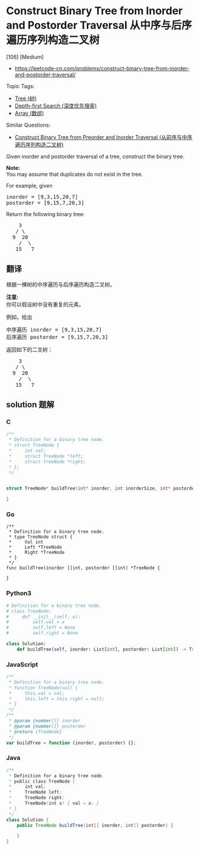 # Construct Binary Tree from Inorder and Postorder Traversal 从中序与后序遍历序列构造二叉树

[106] [Medium]

- https://leetcode-cn.com/problems/construct-binary-tree-from-inorder-and-postorder-traversal/

Topic Tags:

- [Tree (树)](https://leetcode-cn.com/tag/tree/)
- [Depth-first Search (深度优先搜索)](https://leetcode-cn.com/tag/depth-first-search/)
- [Array (数组)](https://leetcode-cn.com/tag/array/)

Similar Questions:

- [Construct Binary Tree from Preorder and Inorder Traversal (从前序与中序遍历序列构造二叉树)](https://leetcode-cn.com/problems/construct-binary-tree-from-preorder-and-inorder-traversal/)

Given inorder and postorder traversal of a tree, construct the binary tree.

**Note:**  
You may assume that duplicates do not exist in the tree.

For example, given

<pre>inorder =&nbsp;[9,3,15,20,7]
postorder = [9,15,7,20,3]</pre>

Return the following binary tree:

<pre>    3
   / \
  9  20
    /  \
   15   7
</pre>

## 翻译

根据一棵树的中序遍历与后序遍历构造二叉树。

**注意:**  
你可以假设树中没有重复的元素。

例如，给出

<pre>中序遍历 inorder =&nbsp;[9,3,15,20,7]
后序遍历 postorder = [9,15,7,20,3]</pre>

返回如下的二叉树：

<pre>    3
   / \
  9  20
    /  \
   15   7
</pre>

## solution 题解

### C

```c
/**
 * Definition for a binary tree node.
 * struct TreeNode {
 *     int val;
 *     struct TreeNode *left;
 *     struct TreeNode *right;
 * };
 */


struct TreeNode* buildTree(int* inorder, int inorderSize, int* postorder, int postorderSize){

}


```

### Go

```golang
/**
 * Definition for a binary tree node.
 * type TreeNode struct {
 *     Val int
 *     Left *TreeNode
 *     Right *TreeNode
 * }
 */
func buildTree(inorder []int, postorder []int) *TreeNode {

}
```

### Python3

```python
# Definition for a binary tree node.
# class TreeNode:
#     def __init__(self, x):
#         self.val = x
#         self.left = None
#         self.right = None

class Solution:
    def buildTree(self, inorder: List[int], postorder: List[int]) -> TreeNode:
```

### JavaScript

```javascript
/**
 * Definition for a binary tree node.
 * function TreeNode(val) {
 *     this.val = val;
 *     this.left = this.right = null;
 * }
 */
/**
 * @param {number[]} inorder
 * @param {number[]} postorder
 * @return {TreeNode}
 */
var buildTree = function (inorder, postorder) {};
```

### Java

```java
/**
 * Definition for a binary tree node.
 * public class TreeNode {
 *     int val;
 *     TreeNode left;
 *     TreeNode right;
 *     TreeNode(int x) { val = x; }
 * }
 */
class Solution {
    public TreeNode buildTree(int[] inorder, int[] postorder) {

    }
}
```
